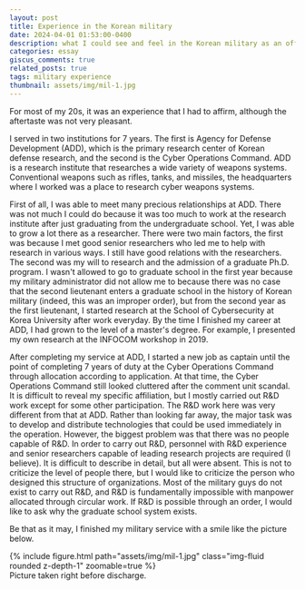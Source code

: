 ```yaml
---
layout: post
title: Experience in the Korean military
date: 2024-04-01 01:53:00-0400
description: what I could see and feel in the Korean military as an officer
categories: essay
giscus_comments: true
related_posts: true
tags: military experience
thumbnail: assets/img/mil-1.jpg
---
```


For most of my 20s, it was an experience that I had to affirm, although the aftertaste was not very pleasant.

I served in two institutions for 7 years. The first is Agency for Defense Development (ADD), which is the primary research center of Korean defense research, and the second is the Cyber Operations Command. ADD is a research institute that researches a wide variety of weapons systems. Conventional weapons such as rifles, tanks, and missiles, the headquarters where I worked was a place to research cyber weapons systems.

First of all, I was able to meet many precious relationships at ADD. There was not much I could do because it was too much to work at the research institute after just graduating from the undergraduate school. Yet, I was able to grow a lot there as a researcher. There were two main factors, the first was because I met good senior researchers who led me to help with research in various ways. I still have good relations with the researchers. The second was my will to research and the admission of a graduate Ph.D. program. I wasn't allowed to go to graduate school in the first year because my military administrator did not allow me to because there was no case that the second lieutenant enters a graduate school in the history of Korean military (indeed, this was an improper order), but from the second year as the first lieutenant, I started research at the School of Cybersecurity at Korea University after work everyday. By the time I finished my career at ADD, I had grown to the level of a master's degree. For example, I presented my own research at the INFOCOM workshop in 2019.

After completing my service at ADD, I started a new job as captain until the point of completing 7 years of duty at the Cyber Operations Command through allocation according to application. At that time, the Cyber Operations Command still looked cluttered after the comment unit scandal. It is difficult to reveal my specific affiliation, but I mostly carried out R&D work except for some other participation. The R&D work here was very different from that at ADD. Rather than looking far away, the major task was to develop and distribute technologies that could be used immediately in the operation. However, the biggest problem was that there was no people capable of R&D. In order to carry out R&D, personnel with R&D experience and senior researchers capable of leading research projects are required (I believe). It is difficult to describe in detail, but all were absent. This is not to criticize the level of people there, but I would like to criticize the person who designed this structure of organizations. Most of the military guys do not exist to carry out R&D, and R&D is fundamentally impossible with manpower allocated through circular work. If R&D is possible through an order, I would like to ask why the graduate school system exists.

Be that as it may, I finished my military service with a smile like the picture below.

<div class="row mt-3">
    {% include figure.html path="assets/img/mil-1.jpg" class="img-fluid rounded z-depth-1" zoomable=true %}
</div>
<div class="caption">
    Picture taken right before discharge.
</div>
